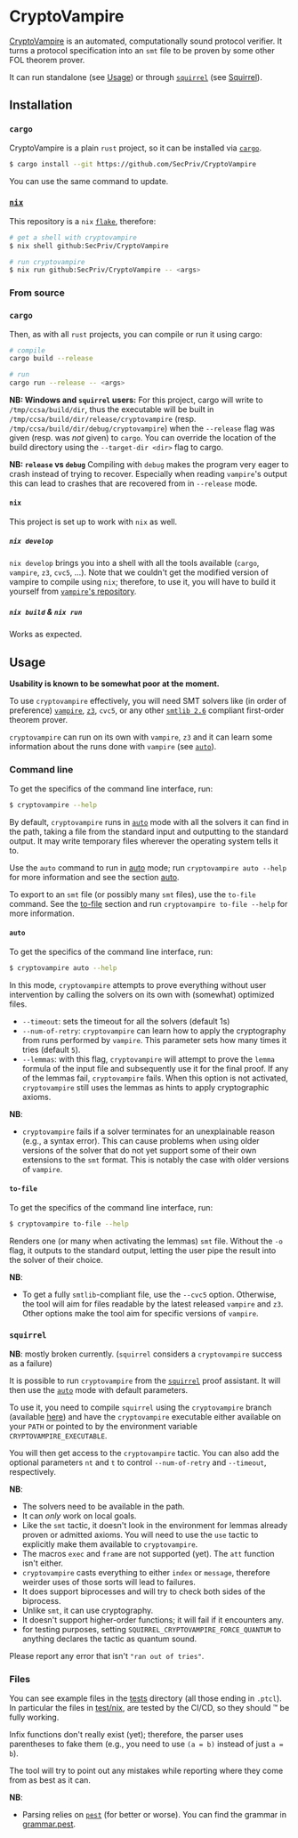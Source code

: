 # CryptoVampire


[CryptoVampire](https://eprint.iacr.org/2024/534) is an automated, computationally sound protocol verifier. It turns a protocol specification into an `smt` file to be proven by some other FOL theorem prover.

It can run standalone (see [Usage](#usage)) or through [`squirrel`](https://squirrel-prover.github.io/) (see [Squirrel](#squirrel)).

## Installation

### `cargo`
CryptoVampire is a plain `rust` project, so it can be installed via [`cargo`](https://doc.rust-lang.org/cargo/getting-started/installation.html).

```bash
$ cargo install --git https://github.com/SecPriv/CryptoVampire
```
You can use the same command to update.

### [`nix`](https://nixos.org/)
This repository is a `nix` [`flake`](https://nixos.wiki/wiki/flakes), therefore:

```bash
# get a shell with cryptovampire
$ nix shell github:SecPriv/CryptoVampire

# run cryptovampire
$ nix run github:SecPriv/CryptoVampire -- <args>
```

### From source

### `cargo`
Then, as with all `rust` projects, you can compile or run it using cargo:

```bash
# compile
cargo build --release

# run
cargo run --release -- <args>
```

**NB: Windows and `squirrel` users:**
For this project, cargo will write to `/tmp/ccsa/build/dir`, thus the executable will be built in `/tmp/ccsa/build/dir/release/cryptovampire` (resp. `/tmp/ccsa/build/dir/debug/cryptovampire`) when the `--release` flag was given (resp. was *not* given) to `cargo`. You can override the location of the build directory using the `--target-dir <dir>` flag to cargo.

**NB: `release` vs `debug`**
Compiling with `debug` makes the program very eager to crash instead of trying to recover. Especially when reading `vampire`'s output this can lead to crashes that are recovered from in `--release` mode.

#### `nix`

This project is set up to work with `nix` as well.

##### `nix develop`

`nix develop` brings you into a shell with all the tools available (`cargo`, `vampire`, `z3`, `cvc5`, ...). Note that we couldn't get the modified version of vampire to compile using `nix`; therefore, to use it, you will have to build it yourself from [`vampire`'s repository](https://github.com/vprover/vampire/tree/ccsa).

##### `nix build` & `nix run`

Works as expected.

## Usage

**Usability is known to be somewhat poor at the moment.**

To use `cryptovampire` effectively, you will need SMT solvers like (in order of preference) [`vampire`](https://github.com/vprover/vampire), [`z3`](https://github.com/Z3Prover/z3), `cvc5`, or any other [`smtlib 2.6`](https://smt-lib.org/papers/smt-lib-reference-v2.6-r2021-05-12.pdf) compliant first-order theorem prover.

`cryptovampire` can run on its own with `vampire`, `z3` and it can learn some information about the runs done with `vampire` (see [`auto`](#auto)).

### Command line
To get the specifics of the command line interface, run:
```bash
$ cryptovampire --help
```

By default, `cryptovampire` runs in [`auto`](#auto) mode with all the solvers it can find in the path, taking a file from the standard input and outputting to the standard output. It may write temporary files wherever the operating system tells it to.

Use the `auto` command to run in [auto](#auto) mode; run `cryptovampire auto --help` for more information and see the section [auto](#auto).

To export to an `smt` file (or possibly many `smt` files), use the `to-file` command. See the [to-file](#to-file) section and run `cryptovampire to-file --help` for more information.

#### `auto`
To get the specifics of the command line interface, run:
```bash
$ cryptovampire auto --help
```

In this mode, `cryptovampire` attempts to prove everything without user intervention by calling the solvers on its own with (somewhat) optimized files.

- `--timeout`: sets the timeout for all the solvers (default 1s)
- `--num-of-retry`: `cryptovampire` can learn how to apply the cryptography from runs performed by `vampire`. This parameter sets how many times it tries (default `5`).
- `--lemmas`: with this flag, `cryptovampire` will attempt to prove the `lemma` formula of the input file and subsequently use it for the final proof. If any of the lemmas fail, `cryptovampire` fails. When this option is not activated, `cryptovampire` still uses the lemmas as hints to apply cryptographic axioms.

**NB**:
- `cryptovampire` fails if a solver terminates for an unexplainable reason (e.g., a syntax error). This can cause problems when using older versions of the solver that do not yet support some of their own extensions to the `smt` format. This is notably the case with older versions of `vampire`.

#### `to-file`
To get the specifics of the command line interface, run:
```bash
$ cryptovampire to-file --help
```

Renders one (or many when activating the lemmas) `smt` file. Without the `-o` flag, it outputs to the standard output, letting the user pipe the result into the solver of their choice.

**NB**:
- To get a fully `smtlib`-compliant file, use the `--cvc5` option. Otherwise, the tool will aim for files readable by the latest released `vampire` and `z3`. Other options make the tool aim for specific versions of `vampire`.

### `squirrel`
**NB**: mostly broken currently. (`squirrel` considers a `cryptovampire` success as a failure)

It is possible to run `cryptovampire` from the [`squirrel`](https://squirrel-prover.github.io/) proof assistant. It will then use the [`auto`](#auto) mode with default parameters.

To use it, you need to compile `squirrel` using the `cryptovampire` branch (available [here](https://github.com/puyral/squirrel-prover)) and have the `cryptovampire` executable either available on your `PATH` or pointed to by the environment variable `CRYPTOVAMPIRE_EXECUTABLE`.

You will then get access to the `cryptovampire` tactic. You can also add the optional parameters `nt` and `t` to control `--num-of-retry` and `--timeout`, respectively.

**NB**:
- The solvers need to be available in the path.
- It can *only* work on local goals.
- Like the `smt` tactic, it doesn't look in the environment for lemmas already proven or admitted axioms. You will need to use the `use` tactic to explicitly make them available to `cryptovampire`.
- The macros `exec` and `frame` are not supported (yet). The `att` function isn't either.
- `cryptovampire` casts everything to either `index` or `message`, therefore weirder uses of those sorts will lead to failures.
- It does support biprocesses and will try to check both sides of the biprocess.
- Unlike `smt`, it can use cryptography.
- It doesn't support higher-order functions; it will fail if it encounters any.
- for testing purposes, setting `SQUIRREL_CRYPTOVAMPIRE_FORCE_QUANTUM` to anything declares the tactic as quantum sound.

Please report any error that isn't `"ran out of tries"`.

### Files
You can see example files in the [tests](./tests/) directory (all those ending in `.ptcl`). In particular the files in [test/nix](./tests/nix/), are tested by the CI/CD, so they should :tm: be fully working.

Infix functions don't really exist (yet); therefore, the parser uses parentheses to fake them (e.g., you need to use `(a = b)` instead of just `a = b`).

The tool will try to point out any mistakes while reporting where they come from as best as it can.

**NB**:
- Parsing relies on [`pest`](https://pest.rs/) (for better or worse). You can find the grammar in [grammar.pest](./cryptovampire/grammar.pest).

<!-- # Structure of the Tool

The tool is split into 3 crates:
- **[`cryptovampire-lib`](./cryptovampire-lib/)**: This is the core of the tool.
- **[`cryptovampire`](./cryptovampire/)**: This handles command-line arguments and parsing. This can be compiled into a binary and is the user-facing part of CryptoVampire.
- **[`utils`](./utils/)**: Various utility functions that are not specific to `cryptovampire` but were made during its development. -->
```
